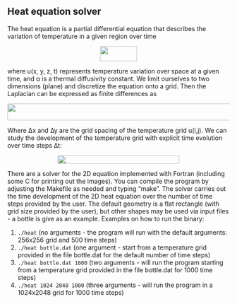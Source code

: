## Heat equation solver

The heat equation is a partial differential equation that describes
the variation of temperature in a given region over time

<p align="center"><img src="images/heateqn_eq1.svg" align="middle" width="84pt" height="33.8pt"/></p>
	
where u(x, y, z, t) represents temperature variation over space at a
given time, and α is a thermal diffusivity constant.  We limit
ourselves to two dimensions (plane) and discretize the equation onto a
grid.  Then the Laplacian can be expressed as finite differences as

<p align="center"><img src="images/heateqn_eq2.svg" align="middle" width="579pt" height="38.8pt"/></p>

Where ∆x and ∆y are the grid spacing of the temperature grid
u(i,j). We can study the development of the temperature grid with
explicit time evolution over time steps ∆t:

<p align="center"><img src="images/heateqn_eq3.svg" align="middle" width="276pt" height="18.3pt"/></p>

There are a solver for the 2D equation implemented with Fortran
(including some C for printing out the images). You can compile the
program by adjusting the Makefile as needed and typing “make”.  The
solver carries out the time development of the 2D heat equation over
the number of time steps provided by the user. The default geometry is
a flat rectangle (with grid size provided by the user), but other
shapes may be used via input files - a bottle is give as an
example. Examples on how to run the binary:

1. `./heat` (no arguments - the program will run with the default
arguments: 256x256 grid and 500 time steps)
2. `./heat bottle.dat` (one argument - start from a temperature grid
provided in the file bottle.dat for the default number of time steps)
3. `./heat bottle.dat 1000` (two arguments - will run the program
starting from a temperature grid provided in the file bottle.dat for
1000 time steps)
4. `./heat 1024 2048 1000` (three arguments - will run the program in
a 1024x2048 grid for 1000 time steps)

